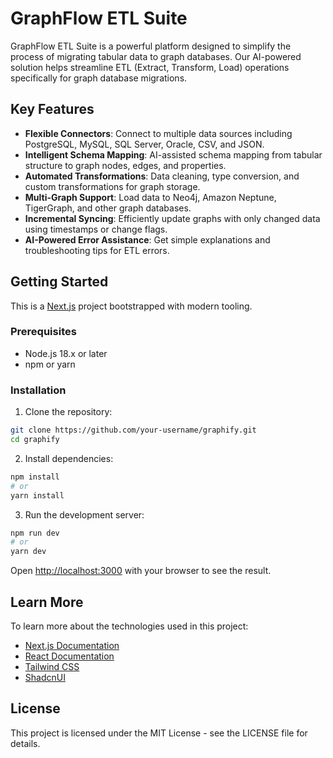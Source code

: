 # GraphFlow ETL Suite

GraphFlow ETL Suite is a powerful platform designed to simplify the process of migrating tabular data to graph databases. Our AI-powered solution helps streamline ETL (Extract, Transform, Load) operations specifically for graph database migrations.

## Key Features

- **Flexible Connectors**: Connect to multiple data sources including PostgreSQL, MySQL, SQL Server, Oracle, CSV, and JSON.
- **Intelligent Schema Mapping**: AI-assisted schema mapping from tabular structure to graph nodes, edges, and properties.
- **Automated Transformations**: Data cleaning, type conversion, and custom transformations for graph storage.
- **Multi-Graph Support**: Load data to Neo4j, Amazon Neptune, TigerGraph, and other graph databases.
- **Incremental Syncing**: Efficiently update graphs with only changed data using timestamps or change flags.
- **AI-Powered Error Assistance**: Get simple explanations and troubleshooting tips for ETL errors.

## Getting Started

This is a [Next.js](https://nextjs.org/) project bootstrapped with modern tooling.

### Prerequisites

- Node.js 18.x or later
- npm or yarn

### Installation

1. Clone the repository:
```bash
git clone https://github.com/your-username/graphify.git
cd graphify
```

2. Install dependencies:
```bash
npm install
# or
yarn install
```

3. Run the development server:
```bash
npm run dev
# or
yarn dev
```

Open [http://localhost:3000](http://localhost:3000) with your browser to see the result.

## Learn More

To learn more about the technologies used in this project:

- [Next.js Documentation](https://nextjs.org/docs)
- [React Documentation](https://reactjs.org/)
- [Tailwind CSS](https://tailwindcss.com/)
- [ShadcnUI](https://ui.shadcn.com/)

## License

This project is licensed under the MIT License - see the LICENSE file for details. 